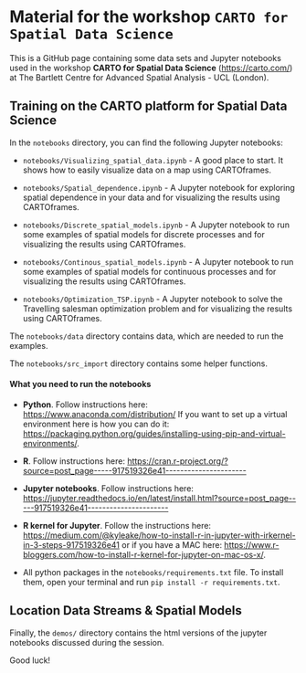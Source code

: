 # Material for the workshop `CARTO for Spatial Data Science`

This is a GitHub page containing some data sets and Jupyter notebooks used in the workshop **CARTO for Spatial Data Science** (https://carto.com/) at The Bartlett Centre for Advanced Spatial Analysis - UCL (London).

## Training on the CARTO platform for Spatial Data Science

In the `notebooks` directory, you can find the following Jupyter notebooks:

- `notebooks/Visualizing_spatial_data.ipynb` - A good place to start. It shows how to easily visualize data on a map using CARTOframes.

- `notebooks/Spatial_dependence.ipynb` - A Jupyter notebook for exploring spatial dependence in your data and for visualizing the results using CARTOframes.

- `notebooks/Discrete_spatial_models.ipynb` - A Jupyter notebook to run some examples of spatial models for discrete processes and for visualizing the results using CARTOframes.

- `notebooks/Continous_spatial_models.ipynb` - A Jupyter notebook to run some examples of spatial models for continuous processes and for visualizing the results using CARTOframes.

- `notebooks/Optimization_TSP.ipynb` - A Jupyter notebook to solve the Travelling salesman optimization problem and for visualizing the results using CARTOframes.

The `notebooks/data` directory contains data, which are needed to run the examples.

The `notebooks/src_import` directory contains some helper functions.

#### What you need to run the notebooks

- **Python**. Follow instructions here: https://www.anaconda.com/distribution/ If you want to set up a virtual environment here is how you can do it: https://packaging.python.org/guides/installing-using-pip-and-virtual-environments/.

- **R**. Follow instructions here: https://cran.r-project.org/?source=post_page-----917519326e41----------------------

- **Jupyter notebooks**. Follow instructions here: https://jupyter.readthedocs.io/en/latest/install.html?source=post_page-----917519326e41----------------------

- **R kernel for Jupyter**. Follow the instructions here: https://medium.com/@kyleake/how-to-install-r-in-jupyter-with-irkernel-in-3-steps-917519326e41 or if you have a MAC here: https://www.r-bloggers.com/how-to-install-r-kernel-for-jupyter-on-mac-os-x/.

- All python packages in the `notebooks/requirements.txt` file. To install them, open your terminal and run `pip install -r requirements.txt`.

## Location Data Streams & Spatial Models

Finally, the `demos/` directory contains the html versions of the jupyter notebooks discussed during the session.

Good luck!
